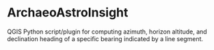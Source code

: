 # ArchaeoAstroInsight
QGIS Python script/plugin for computing azimuth, horizon altitude, and declination heading of a specific bearing indicated by a line segment.
